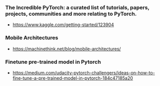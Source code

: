### The Incredible PyTorch: a curated list of tutorials, papers, projects, communities and more relating to PyTorch.
- https://www.kaggle.com/getting-started/123904

### Mobile Architectures
- https://machinethink.net/blog/mobile-architectures/

### Finetune pre-trained model in Pytorch
- https://medium.com/udacity-pytorch-challengers/ideas-on-how-to-fine-tune-a-pre-trained-model-in-pytorch-184c47185a20
